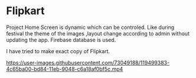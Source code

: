 # Flipkart

Project Home Screen is dynamic which can be controled. Like during festival the theme of the images ,layout change according to admin without updating the app.
Firebase database is used.

I have tried to make exact copy of Flipkart.

https://user-images.githubusercontent.com/73049188/119499383-4c65ba00-bd84-11eb-9048-c6a18af0bf5c.mp4


